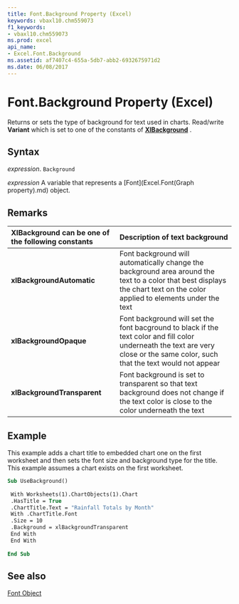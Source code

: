 ```yaml
---
title: Font.Background Property (Excel)
keywords: vbaxl10.chm559073
f1_keywords:
- vbaxl10.chm559073
ms.prod: excel
api_name:
- Excel.Font.Background
ms.assetid: af7407c4-655a-5db7-abb2-6932675971d2
ms.date: 06/08/2017
---
```



# Font.Background Property (Excel)

Returns or sets the type of background for text used in charts. Read/write  **Variant** which is set to one of the constants of **[XlBackground](Excel.XlBackground.md)** .


## Syntax

 _expression_. `Background`

 _expression_ A variable that represents a [Font](Excel.Font(Graph property).md) object.


## Remarks





|**XlBackground can be one of the following constants**|**Description of text background**|
|:-----|:-----|
| **xlBackgroundAutomatic**|Font background will automatically change the background area around the text to a color that best displays the chart text on the color applied to elements under the text|
| **xlBackgroundOpaque**|Font background will set the font bacground to black if the text color and fill color underneath the text are very close or the same color, such that the text would not appear|
| **xlBackgroundTransparent**|Font background is set to transparent so that text background does not change if the text color is close to the color underneath the text|

## Example

This example adds a chart title to embedded chart one on the first worksheet and then sets the font size and background type for the title. This example assumes a chart exists on the first worksheet.


```vb
Sub UseBackground() 
 
 With Worksheets(1).ChartObjects(1).Chart 
 .HasTitle = True 
 .ChartTitle.Text = "Rainfall Totals by Month" 
 With .ChartTitle.Font 
 .Size = 10 
 .Background = xlBackgroundTransparent 
 End With 
 End With 
 
End Sub
```


## See also


[Font Object](Excel.Font(object).md)

